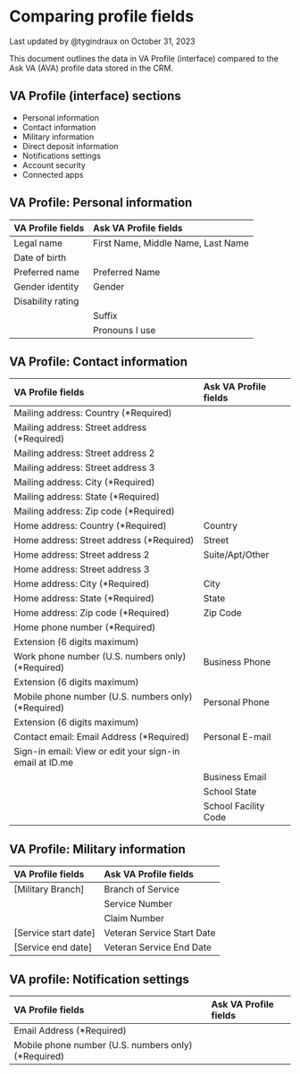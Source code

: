 # Comparing profile fields

Last updated by @tygindraux on October 31, 2023

This document outlines the data in VA Profile (interface) compared to the Ask VA (AVA) profile data stored in the CRM. 

## VA Profile (interface) sections
- Personal information
- Contact information
- Military information
- Direct deposit information
- Notifications settings
- Account security
- Connected apps

## VA Profile: Personal information

|VA Profile fields|Ask VA Profile fields|
|:--|:--|
|Legal name|First Name, Middle Name, Last Name|
|Date of birth||
|Preferred name|Preferred Name|
|Gender identity|Gender|
|Disability rating|
||Suffix|
||Pronouns I use|

## VA Profile: Contact information

|VA Profile fields|Ask VA Profile fields|
|:--|:--|
|Mailing address: Country (*Required)||
|Mailing address: Street address (*Required)||
|Mailing address: Street address 2||
|Mailing address: Street address 3||
|Mailing address: City (*Required)||
|Mailing address: State (*Required)||
|Mailing address: Zip code (*Required)||
|Home address: Country (*Required)|Country|
|Home address: Street address (*Required)|Street|
|Home address: Street address 2|Suite/Apt/Other|
|Home address: Street address 3||
|Home address: City (*Required)|City|
|Home address: State (*Required)|State|
|Home address: Zip code (*Required)|Zip Code|
|Home phone number (*Required)||
|Extension (6 digits maximum)||
|Work phone number (U.S. numbers only) (*Required)|Business Phone|
|Extension (6 digits maximum)||
|Mobile phone number (U.S. numbers only) (*Required)|Personal Phone|
|Extension (6 digits maximum)||
|Contact email: Email Address (*Required)|Personal E-mail|
|Sign-in email: View or edit your sign-in email at ID.me||
||Business Email|
||School State|
||School Facility Code|

## VA Profile: Military information

|VA Profile fields|Ask VA Profile fields|
|:--|:--|
|[Military Branch]|Branch of Service|
||Service Number|
||Claim Number|
|[Service start date]|Veteran Service Start Date|
|[Service end date]|Veteran Service End Date|

## VA profile: Notification settings

|VA Profile fields|Ask VA Profile fields|
|:--|:--|
|Email Address (*Required)||
|Mobile phone number (U.S. numbers only) (*Required)||
